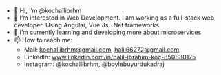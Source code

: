 - 👋 Hi, I’m @kochallibrhm
- 👀 I’m interested in Web Development. I am working as a full-stack web developer. Using Angular, Vue.Js, .Net frameworks
- 🌱 I’m currently learning and developing more about microservices
- 📫 How to reach me:
  - Mail: kochallibrhm@gmail.com, halil66272@gmail.com
  - LinkedIn: www.linkedin.com/in/halil-ibrahim-koç-850830175
  - Instagram: @kochallibrhm, @boylebuyurdukadraj 
<!---
kochallibrhm/kochallibrhm is a ✨ special ✨ repository because its `README.md` (this file) appears on your GitHub profile.
You can click the Preview link to take a look at your changes.
--->
